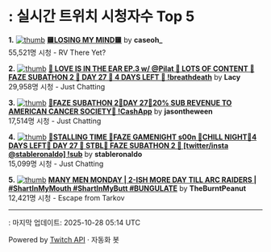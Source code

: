 # : 실시간 트위치 시청자수 Top 5

**1.** [![thumb](https://static-cdn.jtvnw.net/previews-ttv/live_user_caseoh_-320x180.jpg)](https://twitch.tv/caseoh_)
**[🟨LOSING MY MIND🟨](https://twitch.tv/caseoh_)** by **caseoh_**<br>55,521명 시청  - RV There Yet?

**2.** [![thumb](https://static-cdn.jtvnw.net/previews-ttv/live_user_lacy-320x180.jpg)](https://twitch.tv/Lacy)
**[💞 LOVE IS IN THE EAR EP.3 w/ @Pilat 💞 LOTS OF CONTENT 💞 FAZE SUBATHON 2 💞 DAY 27 💞 4 DAYS LEFT 💞 !breathdeath](https://twitch.tv/Lacy)** by **Lacy**<br>29,958명 시청  - Just Chatting

**3.** [![thumb](https://static-cdn.jtvnw.net/previews-ttv/live_user_jasontheween-320x180.jpg)](https://twitch.tv/jasontheween)
**[🔴FAZE SUBATHON 2🔴DAY 27🔴20% SUB REVENUE TO AMERICAN CANCER SOCIETY🔴 !CashApp](https://twitch.tv/jasontheween)** by **jasontheween**<br>17,514명 시청  - Just Chatting

**4.** [![thumb](https://static-cdn.jtvnw.net/previews-ttv/live_user_stableronaldo-320x180.jpg)](https://twitch.tv/stableronaldo)
**[👻STALLING TIME 👻FAZE GAMENIGHT s00n 👻CHILL NIGHT👻4 DAYS LEFT👻 DAY 27 👻 STBL👻 FAZE SUBATHON 2 👻   [twitter/insta @stableronaldo] !sub](https://twitch.tv/stableronaldo)** by **stableronaldo**<br>15,099명 시청  - Just Chatting

**5.** [![thumb](https://static-cdn.jtvnw.net/previews-ttv/live_user_theburntpeanut-320x180.jpg)](https://twitch.tv/TheBurntPeanut)
**[MANY MEN MONDAY | 2-ISH MORE DAY TILL ARC RAIDERS | #ShartInMyMouth #ShartInMyButt #BUNGULATE](https://twitch.tv/TheBurntPeanut)** by **TheBurntPeanut**<br>12,421명 시청  - Escape from Tarkov


---
: 마지막 업데이트: 2025-10-28 05:14 UTC

Powered by [Twitch API](https://dev.twitch.tv/docs/api/reference) · 자동화 봇